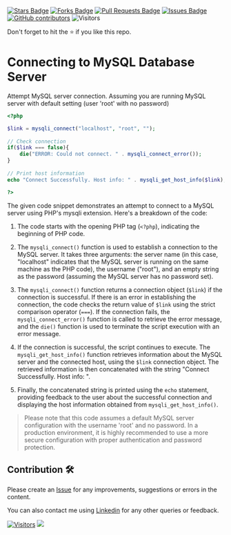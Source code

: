 <a href="https://github.com/drshahizan/learn-php/stargazers"><img src="https://img.shields.io/github/stars/drshahizan/learn-php" alt="Stars Badge"/></a>
<a href="https://github.com/drshahizan/learn-php/network/members"><img src="https://img.shields.io/github/forks/drshahizan/learn-php" alt="Forks Badge"/></a>
<a href="https://github.com/drshahizan/learn-php/pulls"><img src="https://img.shields.io/github/issues-pr/drshahizan/learn-php" alt="Pull Requests Badge"/></a>
<a href="https://github.com/drshahizan/learn-php/issues"><img src="https://img.shields.io/github/issues/drshahizan/learn-php" alt="Issues Badge"/></a>
<a href="https://github.com/drshahizan/learn-php/graphs/contributors"><img alt="GitHub contributors" src="https://img.shields.io/github/contributors/drshahizan/learn-php?color=2b9348"></a>
![Visitors](https://api.visitorbadge.io/api/visitors?path=https%3A%2F%2Fgithub.com%2Fdrshahizan%2Flearn-php&labelColor=%23d9e3f0&countColor=%23697689&style=flat)

Don't forget to hit the :star: if you like this repo.

# Connecting to MySQL Database Server

Attempt MySQL server connection. Assuming you are running MySQL
server with default setting (user 'root' with no password) 
```php
<?php

$link = mysqli_connect("localhost", "root", "");
 
// Check connection
if($link === false){
    die("ERROR: Could not connect. " . mysqli_connect_error());
}
 
// Print host information
echo "Connect Successfully. Host info: " . mysqli_get_host_info($link);

?>
```
The given code snippet demonstrates an attempt to connect to a MySQL server using PHP's mysqli extension. Here's a breakdown of the code:

1. The code starts with the opening PHP tag (`<?php`), indicating the beginning of PHP code.

2. The `mysqli_connect()` function is used to establish a connection to the MySQL server. It takes three arguments: the server name (in this case, "localhost" indicates that the MySQL server is running on the same machine as the PHP code), the username ("root"), and an empty string as the password (assuming the MySQL server has no password set).

3. The `mysqli_connect()` function returns a connection object (`$link`) if the connection is successful. If there is an error in establishing the connection, the code checks the return value of `$link` using the strict comparison operator (`===`). If the connection fails, the `mysqli_connect_error()` function is called to retrieve the error message, and the `die()` function is used to terminate the script execution with an error message.

4. If the connection is successful, the script continues to execute. The `mysqli_get_host_info()` function retrieves information about the MySQL server and the connected host, using the `$link` connection object. The retrieved information is then concatenated with the string "Connect Successfully. Host info: ".

5. Finally, the concatenated string is printed using the `echo` statement, providing feedback to the user about the successful connection and displaying the host information obtained from `mysqli_get_host_info()`.

>Please note that this code assumes a default MySQL server configuration with the username 'root' and no password. In a production environment, it is highly recommended to use a more secure configuration with proper authentication and password protection.


## Contribution 🛠️
Please create an [Issue](https://github.com/drshahizan/learn-php/issues) for any improvements, suggestions or errors in the content.

You can also contact me using [Linkedin](https://www.linkedin.com/in/drshahizan/) for any other queries or feedback.

[![Visitors](https://api.visitorbadge.io/api/visitors?path=https%3A%2F%2Fgithub.com%2Fdrshahizan&labelColor=%23697689&countColor=%23555555&style=plastic)](https://visitorbadge.io/status?path=https%3A%2F%2Fgithub.com%2Fdrshahizan)
![](https://hit.yhype.me/github/profile?user_id=81284918)

